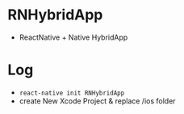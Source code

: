 # RNHybridApp

- ReactNative + Native HybridApp

# Log

- `react-native init RNHybridApp`
- create New Xcode Project & replace /ios folder